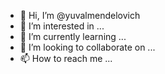 - 👋 Hi, I’m @yuvalmendelovich
- 👀 I’m interested in ...
- 🌱 I’m currently learning ...
- 💞️ I’m looking to collaborate on ...
- 📫 How to reach me ...

<!---
yuvalmendelovich/yuvalmendelovich is a ✨ special ✨ repository because its `README.md` (this file) appears on your GitHub profile.
You can click the Preview link to take a look at your changes.
--->
